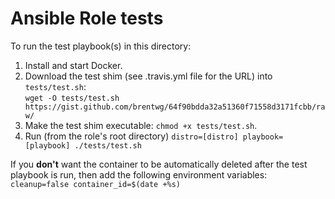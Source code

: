 # Ansible Role tests

To run the test playbook(s) in this directory:

  1. Install and start Docker.  
  1. Download the test shim (see .travis.yml file for the URL) into `tests/test.sh`:  
`wget -O tests/test.sh https://gist.github.com/brentwg/64f90bdda32a51360f71558d3171fcbb/raw/`  
  1. Make the test shim executable: `chmod +x tests/test.sh`.  
  1. Run (from the role's root directory) `distro=[distro] playbook=[playbook] ./tests/test.sh`  

If you **don't** want the container to be automatically deleted after the test playbook is run, then add the following environment variables: `cleanup=false container_id=$(date +%s)`

